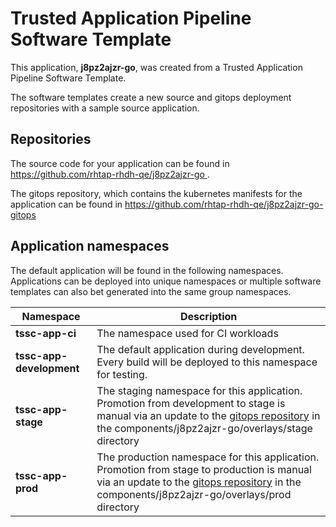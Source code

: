 # Trusted Application Pipeline Software Template

This application, **j8pz2ajzr-go**, was created from a Trusted Application Pipeline Software Template.

The software templates create a new source and gitops deployment repositories with a sample source application. 

## Repositories

The source code for your application can be found in [https://github.com/rhtap-rhdh-qe/j8pz2ajzr-go ](https://github.com/rhtap-rhdh-qe/j8pz2ajzr-go ).
 
The gitops repository, which contains the kubernetes manifests for the application can be found in 
[https://github.com/rhtap-rhdh-qe/j8pz2ajzr-go-gitops ](https://github.com/rhtap-rhdh-qe/j8pz2ajzr-go-gitops ) 

## Application namespaces 

The default application will be found in the following namespaces. Applications can be deployed into unique namespaces or multiple software templates can also bet generated into the same group namespaces.  

|  Namespace   |  Description   |  
| -------- | -------- |
| **tssc-app-ci** | The namespace used for CI workloads |
| **tssc-app-development** | The default application during development. Every build will be deployed to this namespace for testing. |
| **tssc-app-stage** | The staging namespace for this application. Promotion from development to stage is manual via an update to the [gitops repository](https://github.com/rhtap-rhdh-qe/j8pz2ajzr-go-gitops ) in the components/j8pz2ajzr-go/overlays/stage directory |
| **tssc-app-prod** | The production namespace for this application. Promotion from stage to production is manual via an update to the [gitops repository](https://github.com/rhtap-rhdh-qe/j8pz2ajzr-go-gitops ) in the components/j8pz2ajzr-go/overlays/prod directory |